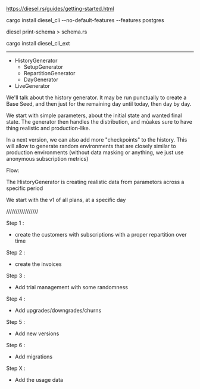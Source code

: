 https://diesel.rs/guides/getting-started.html

cargo install diesel_cli --no-default-features --features postgres

diesel print-schema > schema.rs



cargo install diesel_cli_ext

-------------------------

- HistoryGenerator
  - SetupGenerator
  - RepartitionGenerator
  - DayGenerator
- LiveGenerator


We'll talk about the history generator.
It may be run punctually to create a Base Seed, and then just for the remaining day until today, then day by day.

We start with simple parameters, about the initial state and wanted final state.
The generator then handles the distribution, and mùakes sure to have thing realistic and production-like.

In a next version, we can also add more "checkpoints" to the history.
This will allow to generate random environments that are closely similar to production environments 
(without data masking or anything, we just use anonymous subscription metrics)


Flow: 

The HistoryGenerator is creating realistic data from parametors across a specific period

We start with the v1 of all plans, at a specific day


/////////////////

Step 1 : 
- create the customers with subscriptions with a proper repartition over time

Step 2 :
- create the invoices

Step 3 : 
- Add trial management with some randomness

Step 4 : 
- Add upgrades/downgrades/churns

Step 5 :
- Add new versions

Step 6 : 
- Add migrations

Step X : 
- Add the usage data

